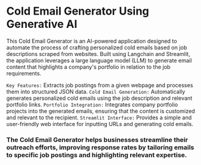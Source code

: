 # Cold Email Generator Using Generative AI

This Cold Email Generator is an AI-powered application designed to automate the process of crafting personalized cold emails based on job descriptions scraped from websites. Built using Langchain and Streamlit, the application leverages a large language model (LLM) to generate email content that highlights a company's portfolio in relation to the job requirements.

`Key Features:` Extracts job postings from a given webpage and processes them into structured JSON data.
`Cold Email Generation:` Automatically generates personalized cold emails using the job description and relevant portfolio links.
`Portfolio Integration:` Integrates company portfolio projects into the generated emails, ensuring that the content is customized and relevant to the recipient.
`Streamlit Interface:` Provides a simple and user-friendly web interface for inputting URLs and generating cold emails.

### The Cold Email Generator helps businesses streamline their outreach efforts, improving response rates by tailoring emails to specific job postings and highlighting relevant expertise.
